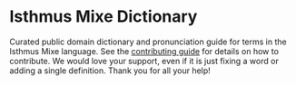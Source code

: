 
# Isthmus Mixe Dictionary

Curated public domain dictionary and pronunciation guide for terms in the Isthmus Mixe language. See the [contributing guide](https://github.com/drumworkteam/term/blob/make/.github/contributing.md) for details on how to contribute. We would love your support, even if it is just fixing a word or adding a single definition. Thank you for all your help!